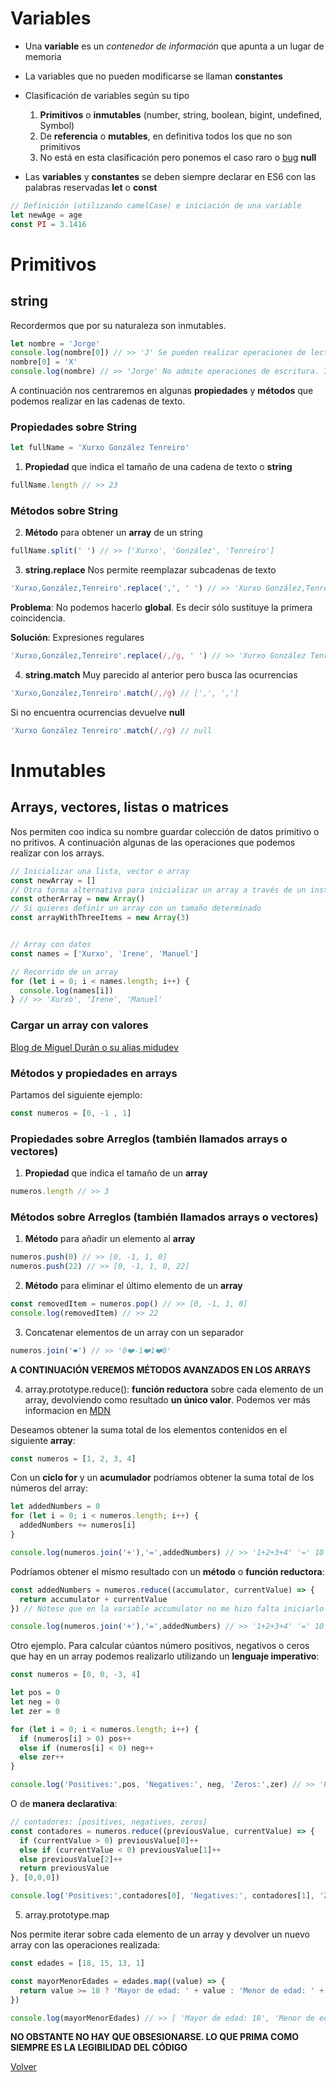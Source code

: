 # Variables
- Una __variable__ es un _contenedor de información_  que apunta a un lugar de memoria

- La variables que no pueden modificarse se llaman __constantes__
- Clasificación de variables según su tipo
  1. __Primitivos__ o __inmutables__ (number, string, boolean, bigint, undefined, Symbol)
  2. De __referencia__ o __mutables__, en definitiva todos los que no son primitivos
  3. No está en esta clasificación pero ponemos el caso raro o [bug](https://definicion.de/bug/) __null__
- Las __variables__ y __constantes__ se deben siempre declarar en ES6 con las palabras reservadas __let__ o __const__

```js
// Definición (utilizando camelCase) e iniciación de una variable
let newAge = age
const PI = 3.1416
```

# Primitivos

## string

Recordermos que por su naturaleza son inmutables.
```js
let nombre = 'Jorge'
console.log(nombre[0]) // >> 'J' Se pueden realizar operaciones de lectura
nombre[0] = 'X'
console.log(nombre) // >> 'Jorge' No admite operaciones de escritura. Inmutabilidad
```

A continuación nos centraremos en algunas __propiedades__ y __métodos__ que podemos realizar en las cadenas de texto.

### Propiedades sobre String

```js
let fullName = 'Xurxo González Tenreiro'
```

1. __Propiedad__ que indica el tamaño de una cadena de texto o __string__

```js
fullName.length // >> 23
```

### Métodos sobre String

2. __Método__ para obtener un __array__ de un string

```js
fullName.split(' ') // >> ['Xurxo', 'González', 'Tenreiro']
```

3. __string.replace__ Nos permite reemplazar subcadenas de texto

```js
'Xurxo,González,Tenreiro'.replace(',', ' ') // >> 'Xurxo González,Tenreiro' 
```
__Problema__: No podemos hacerlo __global__. Es decir sólo sustituye la primera coincidencia.

__Solución__: Expresiones regulares

```js
'Xurxo,González,Tenreiro'.replace(/,/g, ' ') // >> 'Xurxo González Tenreiro' 
```
4. __string.match__ Muy parecido al anterior pero busca las ocurrencias

```js
'Xurxo,González,Tenreiro'.match(/,/g) // [',', ',']
```
Si no encuentra ocurrencias devuelve __null__

```js
'Xurxo González Tenreiro'.match(/,/g) // null
```

# Inmutables

## Arrays, vectores, listas o matrices

Nos permiten coo indica su nombre guardar colección de datos primitivo o no pritivos.
A continuación algunas de las operaciones que podemos realizar con los arrays.

```js
// Inicializar una lista, vector o array
const newArray = []
// Otra forma alternativa para inicializar un array a través de un instancia
const otherArray = new Array()
// Si quieres definir un array con un tamaño determinado
const arrayWithThreeItems = new Array(3)


// Array con datos
const names = ['Xurxo', 'Irene', 'Manuel']

// Recorrido de un array
for (let i = 0; i < names.length; i++) {
  console.log(names[i])
} // >> 'Xurxo', 'Irene', 'Manuel'
```
<a name="arr"></a>


### Cargar un array con valores

[Blog de Miguel Durán o su alias midudev](https://midu.dev/inicializar-array-con-valores/)

### Métodos y propiedades en arrays

Partamos del siguiente ejemplo:

```js
const numeros = [0, -1 , 1]
```

### Propiedades sobre Arreglos (también llamados arrays o vectores)

1. __Propiedad__ que indica el tamaño de un __array__

```js
numeros.length // >> 3
```

### Métodos sobre Arreglos (también llamados arrays o vectores)

1. __Método__ para añadir un elemento al __array__

```js
numeros.push(0) // >> [0, -1, 1, 0]
numeros.push(22) // >> [0, -1, 1, 0, 22]
```
2. __Método__ para eliminar el último elemento de un __array__

```js
const removedItem = numeros.pop() // >> [0, -1, 1, 0]
console.log(removedItem) // >> 22
```

3. Concatenar elementos de un array con un separador

```js
numeros.join('❤️') // >> '0❤️-1❤️1❤️0'
```

__A CONTINUACIÓN VEREMOS MÉTODOS AVANZADOS EN LOS ARRAYS__

4. array.prototype.reduce():  __función reductora__ sobre cada elemento de un array, devolviendo como resultado __un único valor__. Podemos ver más informacion en [MDN](https://developer.mozilla.org/es/docs/Web/JavaScript/Reference/Global_Objects/Array/reduce)

Deseamos obtener la suma total de los elementos contenidos en el siguiente __array__:

```js
const numeros = [1, 2, 3, 4]
```

Con un __ciclo for__ y un __acumulador__ podríamos obtener la suma total de los números del array:

```js
let addedNumbers = 0
for (let i = 0; i < numeros.length; i++) {
  addedNumbers += numeros[i]
}

console.log(numeros.join('+'),'=',addedNumbers) // >> '1+2+3+4' '=' 10
```
Podríamos obtener el mismo resultado con un __método__ o __función reductora__:

```js
const addedNumbers = numeros.reduce((accumulator, currentValue) => {
  return accumulator + currentValue
}) // Nótese que en la variable accumulator no me hizo falta iniciarlo a cero

console.log(numeros.join('+'),'=',addedNumbers) // >> '1+2+3+4' '=' 10
```

Otro ejemplo. Para calcular cúantos número positivos, negativos o ceros que hay en un array podemos realizarlo utilizando un __lenguaje imperativo__:

```js
const numeros = [0, 0, -3, 4]
```

```js
let pos = 0
let neg = 0
let zer = 0

for (let i = 0; i < numeros.length; i++) {
  if (numeros[i] > 0) pos++
  else if (numeros[i] < 0) neg++
  else zer++
}

console.log('Positives:',pos, 'Negatives:', neg, 'Zeros:',zer) // >> 'Positives:' 1 'Negatives:' 1 'Zeros:' 2
```

O de __manera declarativa__: 

```js
// contadores: [positives, negatives, zeros]
const contadores = numeros.reduce((previousValue, currentValue) => {
  if (currentValue > 0) previousValue[0]++
  else if (currentValue < 0) previousValue[1]++
  else previousValue[2]++
  return previousValue
}, [0,0,0])

console.log('Positives:',contadores[0], 'Negatives:', contadores[1], 'Zeros:',contadores[2]) // >> 'Positives:' 1 'Negatives:' 1 'Zeros:' 2
```

5. array.prototype.map

Nos permite iterar sobre cada elemento de un array y devolver un nuevo array con las operaciones realizada:

```js
const edades = [18, 15, 13, 1]

const mayorMenorEdades = edades.map((value) => {
  return value >= 18 ? 'Mayor de edad: ' + value : 'Menor de edad: ' + value
})

console.log(mayorMenorEdades) // >> [ 'Mayor de edad: 18', 'Menor de edad: 15', 'Menor de edad: 13', 'Menor de edad: 1' ]
```


__NO OBSTANTE NO HAY QUE OBSESIONARSE. LO QUE PRIMA COMO SIEMPRE ES LA LEGIBILIDAD DEL CÓDIGO__

[Volver](README.md#tabla-de-contenidos)
